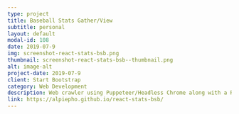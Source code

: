 ```yaml
---
type: project
title: Baseball Stats Gather/View
subtitle: personal
layout: default
modal-id: 108
date: 2019-07-9
img: screenshot-react-stats-bsb.png
thumbnail: screenshot-react-stats-bsb--thumbnail.png
alt: image-alt
project-date: 2019-07-9
client: Start Bootstrap
category: Web Development
description: Web crawler using Puppeteer/Headless Chrome along with a React site to view stats.
link: https://alpiepho.github.io/react-stats-bsb/
---
```

